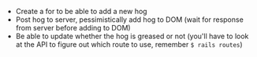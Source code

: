 
* Create a for to be able to add a new hog
* Post hog to server, pessimistically add hog to DOM (wait for response from server before adding to DOM)
* Be able to update whether the hog is greased or not (you'll have to look at the API to figure out which route to use, remember ```$ rails routes```)
